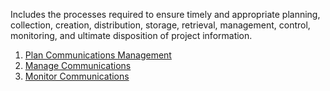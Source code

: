 Includes the processes required to ensure timely and appropriate 
planning, collection, creation, distribution, storage, retrieval, management, control, monitoring, and ultimate 
disposition of project information.

1. [Plan Communications Management](https://github.com/harpreetsinghbajaj/blog/blob/master/management/PMP/PMBOK6/processes/Plan%20Communications%20Management/README.md)
2. [Manage Communications](https://github.com/harpreetsinghbajaj/blog/blob/master/management/PMP/PMBOK6/processes/Manage%20Communications/README.md)
3. [Monitor Communications](https://github.com/harpreetsinghbajaj/blog/blob/master/management/PMP/PMBOK6/processes/Monitor%20Communications/README.md)

